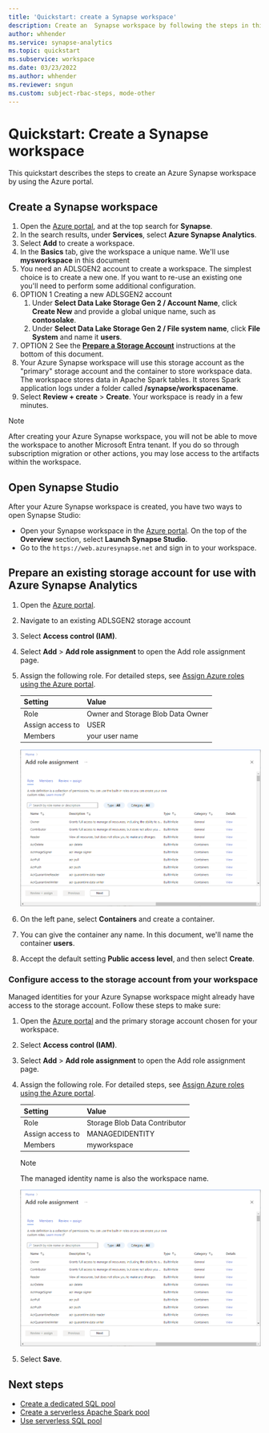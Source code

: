 ```yaml
---
title: 'Quickstart: create a Synapse workspace'
description: Create an  Synapse workspace by following the steps in this guide.
author: whhender
ms.service: synapse-analytics
ms.topic: quickstart
ms.subservice: workspace
ms.date: 03/23/2022
ms.author: whhender
ms.reviewer: sngun
ms.custom: subject-rbac-steps, mode-other
---
```


# Quickstart: Create a Synapse workspace
This quickstart describes the steps to create an Azure Synapse workspace by using the Azure portal.

## Create a Synapse workspace

1. Open the [Azure portal](https://portal.azure.com), and at the top search for **Synapse**.
1. In the search results, under **Services**, select **Azure Synapse Analytics**.
1. Select **Add** to create a workspace.
1. In the **Basics** tab, give the workspace a unique name. We'll use **mysworkspace** in this document
1. You need an ADLSGEN2 account to create a workspace. The simplest choice is to create a new one. If you want to re-use an existing one you'll need to perform some additional configuration. 
1. OPTION 1 Creating a new ADLSGEN2 account 
    1. Under **Select Data Lake Storage Gen 2 / Account Name**, click **Create New** and provide a global unique name, such as **contosolake**.
    1. Under **Select Data Lake Storage Gen 2 / File system name**, click **File System** and name it **users**.
1. OPTION 2 See the [**Prepare a Storage Account**](#prepare-an-existing-storage-account-for-use-with-azure-synapse-analytics) instructions at the bottom of this document.
1. Your Azure Synapse workspace will use this storage account as the "primary" storage account and the container to store workspace data. The workspace stores data in Apache Spark tables. It stores Spark application logs under a folder called **/synapse/workspacename**.
1. Select **Review + create** > **Create**. Your workspace is ready in a few minutes.

> [!NOTE]
> After creating your Azure Synapse workspace, you will not be able to move the workspace to another Microsoft Entra tenant. If you do so through subscription migration or other actions, you may lose access to the artifacts within the workspace.

## Open Synapse Studio

After your Azure Synapse workspace is created, you have two ways to open Synapse Studio:

* Open your Synapse workspace in the [Azure portal](https://portal.azure.com). On the top of the **Overview** section, select **Launch Synapse Studio**.
* Go to the `https://web.azuresynapse.net` and sign in to your workspace.

## Prepare an existing storage account for use with Azure Synapse Analytics

1. Open the [Azure portal](https://portal.azure.com).
1. Navigate to an existing ADLSGEN2 storage account
1. Select **Access control (IAM)**.
1. Select **Add** > **Add role assignment** to open the Add role assignment page.
1. Assign the following role. For detailed steps, see [Assign Azure roles using the Azure portal](../role-based-access-control/role-assignments-portal.yml).
    
    | Setting | Value |
    | --- | --- |
    | Role | Owner and Storage Blob Data Owner |
    | Assign access to | USER |
    | Members | your user name |

    ![Add role assignment page in Azure portal.](../../includes/role-based-access-control/media/add-role-assignment-page.png)
1. On the left pane, select **Containers** and create a container.
1. You can give the container any name. In this document, we'll name the container **users**.
1. Accept the default setting **Public access level**, and then select **Create**.

### Configure access to the storage account from your workspace

Managed identities for your Azure Synapse workspace might already have access to the storage account. Follow these steps to make sure:

1. Open the [Azure portal](https://portal.azure.com) and the primary storage account chosen for your workspace.
1. Select **Access control (IAM)**.
1. Select **Add** > **Add role assignment** to open the Add role assignment page.
1. Assign the following role. For detailed steps, see [Assign Azure roles using the Azure portal](../role-based-access-control/role-assignments-portal.yml).
    
    | Setting | Value |
    | --- | --- |
    | Role | Storage Blob Data Contributor |
    | Assign access to | MANAGEDIDENTITY |
    | Members | myworkspace  |

    > [!NOTE]
    > The managed identity name is also the workspace name.

    ![Add role assignment page in Azure portal.](../../includes/role-based-access-control/media/add-role-assignment-page.png)
1. Select **Save**.

## Next steps

* [Create a dedicated SQL pool](quickstart-create-sql-pool-studio.md) 
* [Create a serverless Apache Spark pool](quickstart-create-apache-spark-pool-portal.md)
* [Use serverless SQL pool](quickstart-sql-on-demand.md)

